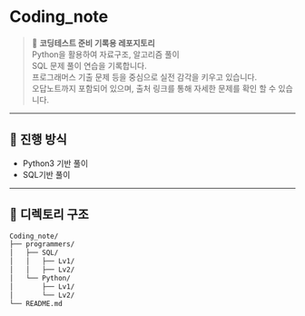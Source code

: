 # Coding_note
> 📌 **코딩테스트 준비 기록용 레포지토리**  
> Python을 활용하여 자료구조, 알고리즘 풀이</br>
>  SQL 문제 풀이 연습을 기록합니다.</br>
> 프로그래머스 기출 문제 등을 중심으로 실전 감각을 키우고 있습니다.</br>
> 오답노트까지 포함되어 있으며, 출처 링크를 통해 자세한 문제를 확인 할 수 있습니다.

---

## 📆 진행 방식
- Python3 기반 풀이
- SQL기반 풀이

---

## 📂 디렉토리 구조

```bash
Coding_note/
├── programmers/
│   ├── SQL/
│   │   ├── Lv1/
│   │   ├── Lv2/
│   └── Python/
│       ├── Lv1/
│       └── Lv2/
└── README.md
